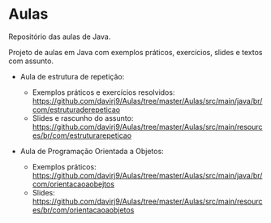 # Aulas
Repositório das aulas de Java.

Projeto de aulas em Java com exemplos práticos, exercícios, slides e textos com assunto.

- Aula de estrutura de repetição:
  - Exemplos práticos e exercícios resolvidos:
      https://github.com/davirj9/Aulas/tree/master/Aulas/src/main/java/br/com/estruturaderepeticao
  - Slides e rascunho do assunto: <br />
      https://github.com/davirj9/Aulas/tree/master/Aulas/src/main/resources/br/com/estruturarepeticao  
      
- Aula de Programação Orientada a Objetos:
  - Exemplos práticos: <br />
      https://github.com/davirj9/Aulas/tree/master/Aulas/src/main/java/br/com/orientacaoaobejtos
  - Slides: <br />
      https://github.com/davirj9/Aulas/tree/master/Aulas/src/main/resources/br/com/orientacaoaobjetos   
